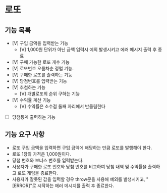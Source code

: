 # 로또

## 기능 목록

- [V] 구입 금액을 입력받는 기능
  - [V] 1,000원 단위가 아닌 금액 입력시 예외 발생시키고 에러 메시지 출력 후 종료
- [V] 구매 가능한 로또 개수 기능
- [V] 로또번호 오름차순 정렬 기능.
- [V] 구매한 로또를 출력하는 기능
- [V] 당첨번호를 입력받는 기능
- [V] 추첨하는 기능
  - [V] 개별로또의 순위 구하는 기능
- [V] 수익률 계산 기능
  - [V] 수익률은 소수점 둘째 자리에서 반올림한다
- [ ] 당첨통계 출력하는 기능

## 기능 요구 사항

- 로또 구입 금액을 입력하면 구입 금액에 해당하는 만큼 로또를 발행해야 한다.
- 로또 1장의 가격은 1,000원이다.
- 당첨 번호와 보너스 번호를 입력받는다.
- 사용자가 구매한 로또 번호와 당첨 번호를 비교하여 당첨 내역 및 수익률을 출력하고 로또 게임을 종료한다.
- 사용자가 잘못된 값을 입력할 경우 throw문을 사용해 예외를 발생시키고, "[ERROR]"로 시작하는 에러 메시지를 출력 후 종료한다.
